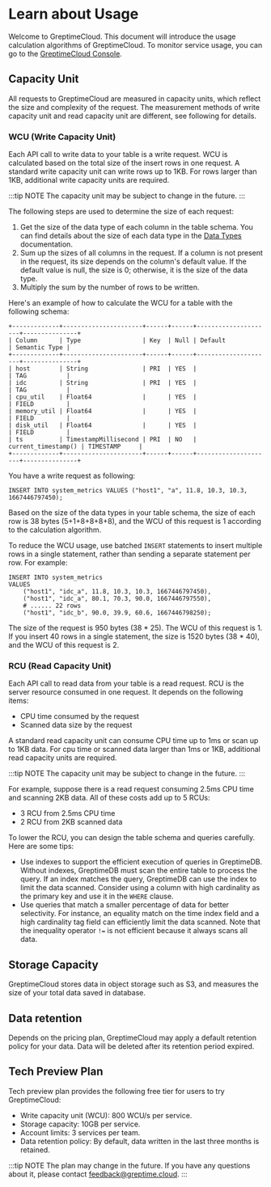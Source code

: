 # Learn about Usage

Welcome to GreptimeCloud. This document will introduce the usage calculation algorithms of GreptimeCloud. To monitor service usage, you can go to the [GreptimeCloud Console](https://console.greptime.cloud/).

## Capacity Unit

All requests to GreptimeCloud are measured in capacity units, which reflect the size and complexity of the request. The measurement methods of write capacity unit and read capacity unit are different, see following for details.

### WCU (Write Capacity Unit)

Each API call to write data to your table is a write request.
WCU is calculated based on the total size of the insert rows in one request.
A standard write capacity unit can write rows up to 1KB.
For rows larger than 1KB, additional write capacity units are required.

:::tip NOTE
The capacity unit may be subject to change in the future.
:::

The following steps are used to determine the size of each request:

1. Get the size of the data type of each column in the table schema. You can find details about the size of each data type in the [Data Types](/reference/data-types.md) documentation.
2. Sum up the sizes of all columns in the request. If a column is not present in the request, its size depends on the column's default value. If the default value is null, the size is 0; otherwise, it is the size of the data type.
3. Multiply the sum by the number of rows to be written.

Here's an example of how to calculate the WCU for a table with the following schema:

```shell
+-------------+----------------------+------+------+---------------------+---------------+
| Column      | Type                 | Key  | Null | Default             | Semantic Type |
+-------------+----------------------+------+------+---------------------+---------------+
| host        | String               | PRI  | YES  |                     | TAG           |
| idc         | String               | PRI  | YES  |                     | TAG           |
| cpu_util    | Float64              |      | YES  |                     | FIELD         |
| memory_util | Float64              |      | YES  |                     | FIELD         |
| disk_util   | Float64              |      | YES  |                     | FIELD         |
| ts          | TimestampMillisecond | PRI  | NO   | current_timestamp() | TIMESTAMP     |
+-------------+----------------------+------+------+---------------------+---------------+
```

You have a write request as following:

```shell
INSERT INTO system_metrics VALUES ("host1", "a", 11.8, 10.3, 10.3, 1667446797450);
```

Based on the size of the data types in your table schema, the size of each row is 38 bytes (5+1+8+8+8+8), and the WCU of this request is 1 according to the calculation algorithm.

To reduce the WCU usage, use batched `INSERT` statements to insert multiple rows in a single statement, rather than sending a separate statement per row. For example:

```shell
INSERT INTO system_metrics
VALUES
    ("host1", "idc_a", 11.8, 10.3, 10.3, 1667446797450),
    ("host1", "idc_a", 80.1, 70.3, 90.0, 1667446797550),
    # ...... 22 rows
    ("host1", "idc_b", 90.0, 39.9, 60.6, 1667446798250);
```

The size of the request is 950 bytes (38 * 25). The WCU of this request is 1. If you insert 40 rows in a single statement, the size is 1520 bytes (38 * 40), and the WCU of this request is 2.

### RCU (Read Capacity Unit)

Each API call to read data from your table is a read request. RCU is the server resource consumed in one request. It depends on the following items:

- CPU time consumed by the request
- Scanned data size by the request

A standard read capacity unit can consume CPU time up to 1ms or scan up to 1KB data. For cpu time or scanned data larger than 1ms or 1KB, additional read capacity units are required.

:::tip NOTE
The capacity unit may be subject to change in the future.
:::

For example, suppose there is a read request consuming 2.5ms CPU time and scanning 2KB data. All of these costs add up to 5 RCUs:

- 3 RCU from 2.5ms CPU time
- 2 RCU from 2KB scanned data

To lower the RCU, you can design the table schema and queries carefully. Here are some tips:

- Use indexes to support the efficient execution of queries in GreptimeDB. Without indexes, GreptimeDB must scan the entire table to process the query. If an index matches the query, GreptimeDB can use the index to limit the data scanned. Consider using a column with high cardinality as the primary key and use it in the `WHERE` clause.
- Use queries that match a smaller percentage of data for better selectivity. For instance, an equality match on the time index field and a high cardinality tag field can efficiently limit the data scanned. Note that the inequality operator `!=` is not efficient because it always scans all data.

## Storage Capacity

GreptimeCloud stores data in object storage such as S3, and measures the size of your total data saved in database.

## Data retention

Depends on the pricing plan, GreptimeCloud may apply a default retention policy
for your data. Data will be deleted after its retention period expired.

## Tech Preview Plan

Tech preview plan provides the following free tier for users to try GreptimeCloud:

- Write capacity unit (WCU): 800 WCU/s per service.
- Storage capacity: 10GB per service.
- Account limits: 3 services per team.
- Data retention policy: By default, data written in the last three months is retained.

:::tip NOTE
The plan may change in the future. If you have any questions about it, please contact [feedback@greptime.cloud](mailto:feedback@greptime.cloud).
:::
